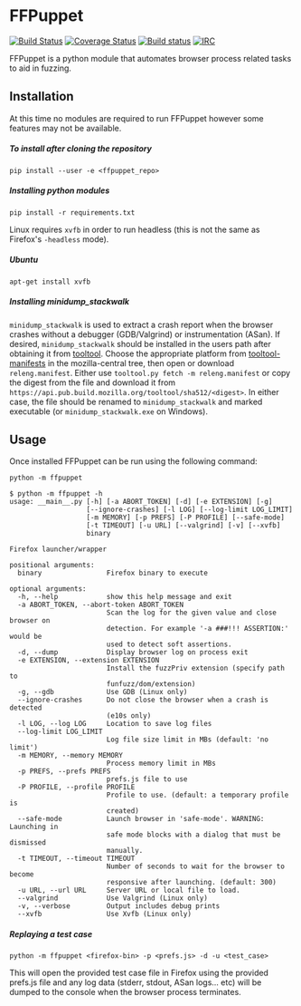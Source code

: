 FFPuppet
=======

[![Build Status](https://api.travis-ci.org/MozillaSecurity/ffpuppet.svg)](https://travis-ci.org/MozillaSecurity/ffpuppet)
[![Coverage Status](https://coveralls.io/repos/github/MozillaSecurity/ffpuppet/badge.svg)](https://coveralls.io/github/MozillaSecurity/ffpuppet)
[![Build status](https://ci.appveyor.com/api/projects/status/7r1sx0iad8wksfmw/branch/master?svg=true)](https://ci.appveyor.com/project/tysmith/ffpuppet/branch/master)
[![IRC](https://img.shields.io/badge/IRC-%23fuzzing-1e72ff.svg?style=flat)](https://www.irccloud.com/invite?channel=%23fuzzing&amp;hostname=irc.mozilla.org&amp;port=6697&amp;ssl=1)

FFPuppet is a python module that automates browser process related tasks to aid in fuzzing.

Installation
------------

At this time no modules are required to run FFPuppet however some features may not be available.

##### To install after cloning the repository

    pip install --user -e <ffpuppet_repo>

##### Installing python modules

    pip install -r requirements.txt

Linux requires `xvfb` in order to run headless (this is not the same as Firefox's `-headless` mode).

##### Ubuntu

    apt-get install xvfb

##### Installing minidump_stackwalk

`minidump_stackwalk` is used to extract a crash report when the browser crashes without a debugger (GDB/Valgrind) or
instrumentation (ASan). If desired, `minidump_stackwalk` should be installed in the users path after obtaining
it from [tooltool](https://wiki.mozilla.org/ReleaseEngineering/Applications/Tooltool). Choose the appropriate platform
from [tooltool-manifests](https://hg.mozilla.org/mozilla-central/file/tip/testing/config/tooltool-manifests) in the
mozilla-central tree, then open or download `releng.manifest`. Either use `tooltool.py fetch -m releng.manifest` or
copy the digest from the file and download it from `https://api.pub.build.mozilla.org/tooltool/sha512/<digest>`.
In either case, the file should be renamed to `minidump_stackwalk` and marked executable (or `minidump_stackwalk.exe`
on Windows).


Usage
-----

Once installed FFPuppet can be run using the following command:

    python -m ffpuppet

```
$ python -m ffpuppet -h
usage: __main__.py [-h] [-a ABORT_TOKEN] [-d] [-e EXTENSION] [-g]
                   [--ignore-crashes] [-l LOG] [--log-limit LOG_LIMIT]
                   [-m MEMORY] [-p PREFS] [-P PROFILE] [--safe-mode]
                   [-t TIMEOUT] [-u URL] [--valgrind] [-v] [--xvfb]
                   binary

Firefox launcher/wrapper

positional arguments:
  binary                Firefox binary to execute

optional arguments:
  -h, --help            show this help message and exit
  -a ABORT_TOKEN, --abort-token ABORT_TOKEN
                        Scan the log for the given value and close browser on
                        detection. For example '-a ###!!! ASSERTION:' would be
                        used to detect soft assertions.
  -d, --dump            Display browser log on process exit
  -e EXTENSION, --extension EXTENSION
                        Install the fuzzPriv extension (specify path to
                        funfuzz/dom/extension)
  -g, --gdb             Use GDB (Linux only)
  --ignore-crashes      Do not close the browser when a crash is detected
                        (e10s only)
  -l LOG, --log LOG     Location to save log files
  --log-limit LOG_LIMIT
                        Log file size limit in MBs (default: 'no limit')
  -m MEMORY, --memory MEMORY
                        Process memory limit in MBs
  -p PREFS, --prefs PREFS
                        prefs.js file to use
  -P PROFILE, --profile PROFILE
                        Profile to use. (default: a temporary profile is
                        created)
  --safe-mode           Launch browser in 'safe-mode'. WARNING: Launching in
                        safe mode blocks with a dialog that must be dismissed
                        manually.
  -t TIMEOUT, --timeout TIMEOUT
                        Number of seconds to wait for the browser to become
                        responsive after launching. (default: 300)
  -u URL, --url URL     Server URL or local file to load.
  --valgrind            Use Valgrind (Linux only)
  -v, --verbose         Output includes debug prints
  --xvfb                Use Xvfb (Linux only)
```

##### Replaying a test case

    python -m ffpuppet <firefox-bin> -p <prefs.js> -d -u <test_case>

This will open the provided test case file in Firefox using the provided prefs.js file and any log data (stderr, stdout, ASan logs... etc) will be dumped to the console when the browser process terminates.
